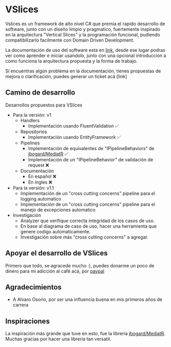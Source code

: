 # VSlices

Vslices es un framework de alto nivel C# que premia el rapido desarrollo de software, junto con un diseño limpio y pragmatico, fuertemente inspirado en la arquitectura "Vertical Slices" y la programación funcional, pudiendo compatibilizarlo facilmente con Domain Driven Development.

La documentación de uso del software esta en [link](https://vslice-framework.readthedocs.io/es/latest/), desde ese lugar podras ver como aprender e iniciar usandolo, junto con una opcional introducción a como funciona la arquitectura propuesta y la forma de trabajo.

Si encuentras algún problema en la documentación, tienes propuestas de mejora o clarificación, puedes generar un ticket acá [link]

## Camino de desarrollo

Desarrollos propuestos para VSlices
- Para la versión: v1
  - Handlers
    - Implementación usando FluentValidation ✅ 
  - Repositorios
    - Implementación usando EntityFramework ✅ 
  - Pipelines
    - Implementación de equivalentes de "IPipelineBehaviors" de [jbogard/MediatR](https://github.com/jbogard/MediatR) ✅
    - Implementación de un "IPipelineBehavior" de validación de request ❌
  - Documentación 
    - En español ❌
    - En ingles ❌
- Para la versión: v1.1
  - Implementación de un "cross cutting concerns" pipeline para el logging automatico
  - Implementación de un "cross cutting concerns" pipeline para el manejo de excepciones automatico
- Investigación
  - Analyzer que verifique correcta integridad de los casos de uso.
  - En base al diagrama de caso de uso, hacer una herramienta que genere codigo automaticamente.
  - Investigación sobre más "cross cutting concerns" a agregar.

## Apoyar el desarrollo de VSlices

Primero que todo, se agracede mucho :), puedes donarme un poco de dinero para mi adicción al café acá, 
por [paypal](https://paypal.me/enyu20?country.x=CL&locale.x=es_XC)

## Agradecimientos

- A Alvaro Osorio, por ser una influencia buena en mis primeros años de carrera

## Inspiraciones

La inspiración más grande que tuve en esto, fue la libreria [jbogard/MediatR](https://github.com/jbogard/MediatR). Muchas gracias por hacer una libreria tan versatil.
